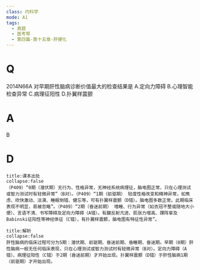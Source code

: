 ```yaml
---
class: 内科学
mode: A1
tags:
  - 真题
  - 医考帮
  - 第四篇-第十五章-肝硬化
---
```


# Q
2014N66A 对早期肝性脑病诊断价值最大的检查结果是
A.定向力障碍
B.心理智能检查异常
C.病理征阳性
D.扑翼样震颤

# A
B
# D
```ad-note
title:课本出处
collapse:false
（P409）“0期（潜伏期）无行为、性格异常，无神经系统病理征，脑电图正常，只在心理测试或智力测试时有轻微异常”（B对）。（P409）“1期（前驱期） 轻度性格改变和精神异常，如焦虑、欣快激动、淡漠、睡眠倒错、健忘等，可有扑翼样震颤（D错）。脑电图多数正常。此期临床表现不明显，易被忽略”。（P409）“2期（昏迷前期） 嗜睡、行为异常（如衣冠不整或随地大小便）、言语不清、书写障碍及定向力障碍（A错）。有腱反射亢进、肌张力增高、踝阵挛及Babinski征阳性等神经体征（C错），有扑翼样震颤，脑电图有特征性异常”。
```

```ad-summary
title:解析
collapse:false
肝性脑病的临床过程可分为5期：潜伏期、前驱期、昏迷前期、昏睡期、昏迷期。早期（0期）肝性脑病一般无任何临床表现，只在心理测试或智力测试时有轻微异常（B对）。定向力障碍（A错）、病理征阳性（C错）于2期（昏迷前期）才开始出现。扑翼样震颤（D错）于肝性脑病1期（前驱期）才开始出现。
```

